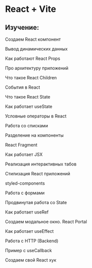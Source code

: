 # React + Vite

## Изучение:

Создаем React компонент

Вывод динамических данных

Как работают React Props

Про архитектуру приложений

Что такое React Children

События в React

Что такое React State

Как работает useState

Условные операторы в React

Работа со списками

Разделение на компоненты

React Fragment

Как работает JSX

Реализация интерактивных табов

Стилизация React приложений

styled-components

Работа с формами

Продвинутая работа со State

Как работает useRef

Создаем модальное окно. React Portal

Как работает useEffect

Работа с HTTP (Backend)

Пример с useCallback

Создаем свой React хук
